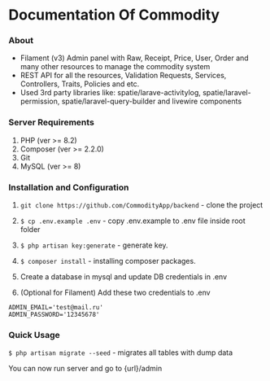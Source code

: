 # Documentation Of Commodity

### About

-   Filament (v3) Admin panel with Raw, Receipt, Price, User, Order and many other resources to manage the commodity system
-   REST API for all the resources, Validation Requests, Services, Controllers, Traits, Policies and etc.
-   Used 3rd party libraries like: spatie/larave-activitylog, spatie/laravel-permission, spatie/laravel-query-builder and livewire components

### Server Requirements

1. PHP (ver >= 8.2)
2. Composer (ver >= 2.2.0)
3. Git
4. MySQL (ver >= 8)

### Installation and Configuration

1. `git clone https://github.com/CommodityApp/backend` - clone the project

2. `$ cp .env.example .env` - copy .env.example to .env file inside root folder

3. `$ php artisan key:generate` - generate key.

4. `$ composer install` - installing composer packages.

5. Create a database in mysql and update DB credentials in .env

6. (Optional for Filament) Add these two credentials to .env

```
ADMIN_EMAIL='test@mail.ru'
ADMIN_PASSWORD='12345678'
```

### Quick Usage

`$ php artisan migrate --seed` - migrates all tables with dump data

You can now run server and go to {url}/admin
